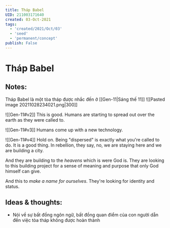 ```yaml
---
title: Tháp Babel
UID: 211003171640
created: 03-Oct-2021
tags:
  - 'created/2021/Oct/03'
  - 'seed'
  - 'permanent/concept'
publish: False
---
```

# Tháp Babel

## Notes:
Tháp Babel là một tòa tháp được nhắc đến ở [[Gen-11|Sáng thế 11]]
![[Pasted image 20211028234021.png|300]]

![[Gen-11#v2]]
This is good. Humans are starting to spread out over the earth as they were called to.

![[Gen-11#v3]]
Humans come up with a new technology.

![[Gen-11#v4]]
Hold on. Being "dispersed" is exactly what you're called to do. It is a good thing. In rebellion, they say, no, we are staying here and we are building a city.

And they are building to the *heavens* which is were God is. They are looking to this building project for a sense of meaning and purpose that only God himself can give.

And this to *make a name for ourselves*. They're looking for identity and status.

## Ideas & thoughts:
- Nói về sự bất đồng ngôn ngữ, bất đồng quan điểm của con người dẫn đến việc tòa tháp không được hoàn thành

